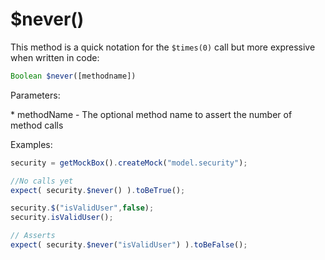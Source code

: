 # $never()

This method is a quick notation for the `$times(0)` call but more expressive when written in code:

```javascript
Boolean $never([methodname])
```

Parameters:

\* methodName - The optional method name to assert the number of method calls

Examples:

```javascript
security = getMockBox().createMock("model.security");

//No calls yet
expect( security.$never() ).toBeTrue();

security.$("isValidUser",false);
security.isValidUser();

// Asserts
expect( security.$never("isValidUser") ).toBeFalse();
```
